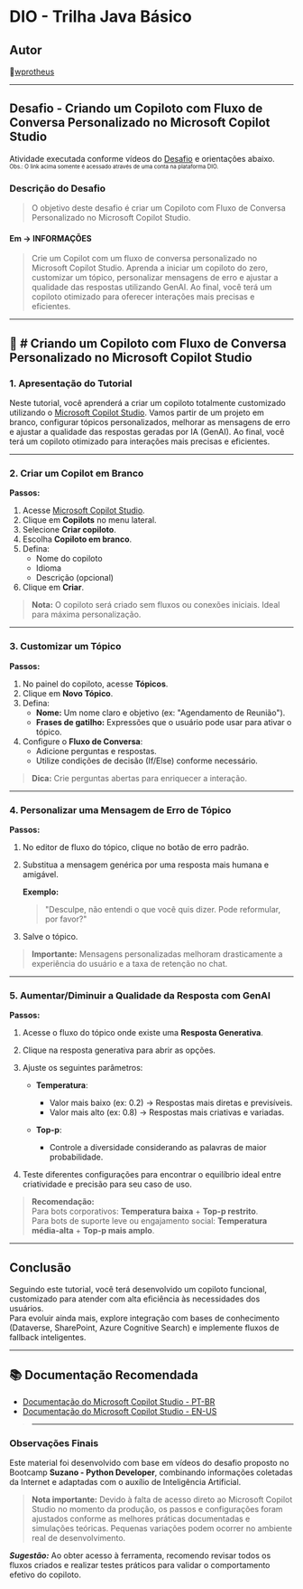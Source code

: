 # DIO - Trilha Java Básico

## Autor

🔸[wprotheus](https://github.com/wprotheus)

---

## Desafio - Criando um Copiloto com Fluxo de Conversa Personalizado no Microsoft Copilot Studio  

Atividade executada conforme vídeos do [Desafio](https://web.dio.me/lab/criando-um-copiloto-com-fluxo-de-conversa-personalizado-no-microsoft-copilot-studio/learning/dc37952e-e5dd-480d-8d3e-24a15903b4fe) e orientações abaixo.  
<small><sup>Obs.: O link acima somente é acessado através de uma conta na plataforma DIO.</sup></small>

### Descrição do Desafio

> O objetivo deste desafio é criar um Copiloto com Fluxo de Conversa Personalizado no Microsoft Copilot Studio.

#### Em -> INFORMAÇÕES  
> Crie um Copilot com um fluxo de conversa personalizado no Microsoft Copilot Studio. Aprenda a iniciar um copiloto do zero, customizar um tópico, personalizar mensagens de erro e ajustar a qualidade das respostas utilizando GenAI. Ao final, você terá um copiloto otimizado para oferecer interações mais precisas e eficientes.  


---  

## 📜 # Criando um Copiloto com Fluxo de Conversa Personalizado no Microsoft Copilot Studio

### 1. Apresentação do Tutorial

Neste tutorial, você aprenderá a criar um copiloto totalmente customizado utilizando o [Microsoft Copilot Studio](https://copilotstudio.microsoft.com). Vamos partir de um projeto em branco, configurar tópicos personalizados, melhorar as mensagens de erro e ajustar a qualidade das respostas geradas por IA (GenAI). Ao final, você terá um copiloto otimizado para interações mais precisas e eficientes.

---

### 2. Criar um Copilot em Branco

**Passos:**

1. Acesse [Microsoft Copilot Studio](https://copilotstudio.microsoft.com).
2. Clique em **Copilots** no menu lateral.
3. Selecione **Criar copiloto**.
4. Escolha **Copiloto em branco**.
5. Defina:
    - Nome do copiloto
    - Idioma
    - Descrição (opcional)
6. Clique em **Criar**.

> **Nota:** O copiloto será criado sem fluxos ou conexões iniciais. Ideal para máxima personalização.

---

### 3. Customizar um Tópico

**Passos:**

1. No painel do copiloto, acesse **Tópicos**.
2. Clique em **Novo Tópico**.
3. Defina:
    - **Nome:** Um nome claro e objetivo (ex: "Agendamento de Reunião").
    - **Frases de gatilho:** Expressões que o usuário pode usar para ativar o tópico.
4. Configure o **Fluxo de Conversa**:
    - Adicione perguntas e respostas.
    - Utilize condições de decisão (If/Else) conforme necessário.

> **Dica:** Crie perguntas abertas para enriquecer a interação.

---

### 4. Personalizar uma Mensagem de Erro de Tópico

**Passos:**

1. No editor de fluxo do tópico, clique no botão de erro padrão.
2. Substitua a mensagem genérica por uma resposta mais humana e amigável.

   **Exemplo:**
   > "Desculpe, não entendi o que você quis dizer. Pode reformular, por favor?"

3. Salve o tópico.

> **Importante:** Mensagens personalizadas melhoram drasticamente a experiência do usuário e a taxa de retenção no chat.

---

### 5. Aumentar/Diminuir a Qualidade da Resposta com GenAI

**Passos:**

1. Acesse o fluxo do tópico onde existe uma **Resposta Generativa**.
2. Clique na resposta generativa para abrir as opções.
3. Ajuste os seguintes parâmetros:

    - **Temperatura**:
        - Valor mais baixo (ex: 0.2) → Respostas mais diretas e previsíveis.
        - Valor mais alto (ex: 0.8) → Respostas mais criativas e variadas.

    - **Top-p**:
        - Controle a diversidade considerando as palavras de maior probabilidade.

4. Teste diferentes configurações para encontrar o equilíbrio ideal entre criatividade e precisão para seu caso de uso.

> **Recomendação:**  
> Para bots corporativos: **Temperatura baixa** + **Top-p restrito**.  
> Para bots de suporte leve ou engajamento social: **Temperatura média-alta** + **Top-p mais amplo**.

---

## Conclusão

Seguindo este tutorial, você terá desenvolvido um copiloto funcional, customizado para atender com alta eficiência às necessidades dos usuários.  
Para evoluir ainda mais, explore integração com bases de conhecimento (Dataverse, SharePoint, Azure Cognitive Search) e implemente fluxos de fallback inteligentes.
    
---  
  
## 📚 Documentação Recomendada    

- [Documentação do Microsoft Copilot Studio - PT-BR](https://learn.microsoft.com/pt-br/microsoft-copilot-studio/)  
- [Documentação do Microsoft Copilot Studio - EN-US](https://learn.microsoft.com/en-us/microsoft-copilot-studio/overview)

>---

### Observações Finais

Este material foi desenvolvido com base em vídeos do desafio proposto no Bootcamp **Suzano - Python Developer**, combinando informações coletadas da Internet e adaptadas com o auxílio de Inteligência Artificial.

> **Nota importante:** Devido à falta de acesso direto ao Microsoft Copilot Studio no momento da produção, os passos e configurações foram ajustados conforme as melhores práticas documentadas e simulações teóricas. Pequenas variações podem ocorrer no ambiente real de desenvolvimento.

***Sugestão:*** Ao obter acesso à ferramenta, recomendo revisar todos os fluxos criados e realizar testes práticos para validar o comportamento efetivo do copiloto.
